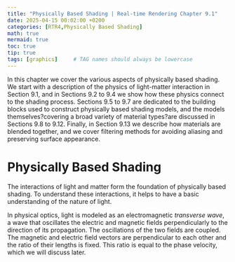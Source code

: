 ```yaml
---
title: "Physically Based Shading | Real-time Rendering Chapter 9.1"
date: 2025-04-15 00:02:00 +0200
categories: [RTR4,Physically Based Shading]
math: true
mermaid: true
toc: true
tip: true
tags: [graphics]     # TAG names should always be lowercase
---
```

In this chapter we cover the various aspects of physically based shading. We start with a description of the physics of light-matter interaction in Section 9.1, and in Sections 9.2 to 9.4 we show how these physics connect to the shading process. Sections 9.5 to 9.7 are dedicated to the building blocks used to construct physically based shading models, and the models themselves?covering a broad variety of material types?are discussed in Sections 9.8 to 9.12. Finally, in Section 9.13 we describe how materials are blended together, and we cover filtering methods for avoiding aliasing and preserving surface appearance.

# Physically Based Shading

The interactions of light and matter form the foundation of physically based shading. To understand these interactions, it helps to have a basic understanding of the nature of light.

In physical optics, light is modeled as an electromagnetic *transverse wave*, a wave that oscillates the electric and magnetic fields perpendicularly to the direction of its propagation. The oscillations of the two fields are coupled. The magnetic and electric field vectors are perpendicular to each other and the ratio of their lengths is fixed. This ratio is equal to the phase velocity, which we will discuss later.



<!--
regex:\[\d+(?:,\s*\d+)*\]
## Lists

### Ordered list

1. Firstly
2. Secondly
3. Thirdly

### Unordered list

- Chapter
  + Section
    * Paragraph

### ToDo list

- [ ] Job
  + [x] Step 1
  + [x] Step 2
  + [ ] Step 3

### Description list

Sun
: the star around which the earth orbits

Moon
: the natural satellite of the earth, visible by reflected light from the sun

## Block Quote

> This line shows the _block quote_.

## Prompts

> An example showing the `tip` type prompt.
{: .prompt-tip }

> An example showing the `info` type prompt.
{: .prompt-info }

> An example showing the `warning` type prompt.
{: .prompt-warning }

> An example showing the `danger` type prompt.
{: .prompt-danger }

## Footnote

Click the hook will locate the footnote[^footnote], and here is another footnote[^fn-nth-2].

## Inline code

This is an example of `Inline Code`.

## Filepath

Here is the `/path/to/the/file.extend`{: .filepath}.

### Dark/Light mode & Shadow

The image below will toggle dark/light mode based on theme preference, notice it has shadows.

![light mode only](/posts/20190808/devtools-light.png){: .light .w-75 .shadow .rounded-10 w='1212' h='668' }
![dark mode only](/posts/20190808/devtools-dark.png){: .dark .w-75 .shadow .rounded-10 w='1212' h='668' }


## Reverse Footnote

[^footnote]: The footnote source
[^fn-nth-2]: The 2nd footnote source
-->
